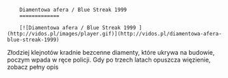 
        Diamentowa afera / Blue Streak 1999 
        =============
        
        [![Diamentowa afera / Blue Streak 1999 ](http://vidos.pl/images/player.gif)](http://vidos.pl/diamentowa-afera-blue-streak-1999)
        
        
 Złodziej klejnotów kradnie bezcenne diamenty, które ukrywa na budowie, poczym wpada w ręce policji. Gdy po trzech latach opuszcza więzienie, zobacz pełny opis
    